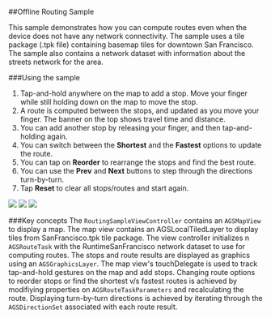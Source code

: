 ##Offline Routing Sample 

This sample demonstrates how you can compute routes even when the device does not have any network connectivity.
The sample uses a tile package (.tpk file) containing basemap tiles for downtown San Francisco. 
The sample also contains a network dataset with information about the streets network for the area.


###Using the sample
1. Tap-and-hold anywhere on the map to add a stop. Move your finger while still holding down on the map to move the stop. 
2. A route is computed between the stops, and updated as you move your finger. The banner on the top shows travel time and distance.
3. You can add another stop by releasing your finger, and then tap-and-holding again.
4. You can switch between the **Shortest** and the **Fastest** options to update the route.
5. You can tap on **Reorder** to rearrange the stops and find the best route.
6. You can use the **Prev** and **Next** buttons to step through the directions turn-by-turn. 
7. Tap **Reset** to clear all stops/routes and start again.

![](/image.png)
![](/image2.png)
![](/image3.png)


###Key concepts
The ```RoutingSampleViewController``` contains an ```AGSMapView``` to display a map. The map view contains an 
AGSLocalTiledLayer to display tiles from SanFrancisco.tpk tile package. The view controller initializes
n ```AGSRouteTask``` with the RuntimeSanFrancisco network dataset to use for computing routes. The stops and route results are 
displayed as graphics using an ```AGSGraphicsLayer```. The map view's touchDelegate is used to track tap-and-hold 
gestures on the map and add stops. Changing route options to reorder stops or find the shortest v/s fastest routes is achieved by
modifiying properties on ```AGSRouteTaskParameters``` and recalculating the route. Displaying turn-by-turn directions is achieved by
iterating through the ```AGSDirectionSet``` associated with each route result.


